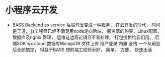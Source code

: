# 小程序云开发

- BASS
    Backend as service
    后端开发变成一种服务， 在云开发的时代， 时间是王道， js工程师已经不满足用node走向后端， 服务器的购买，Linux配置， 数据库及ngnix 管理， 运维这边高花销且不易处理， 打包提供给我们用。
    后端SDK wx.cloud 数据库MongoDB 文件上传 用户登录 内置
    全栈 一个从前到后全部搞定， 得益于BASS
    想前端工程师示好， 简单， 方便， 快速出活
